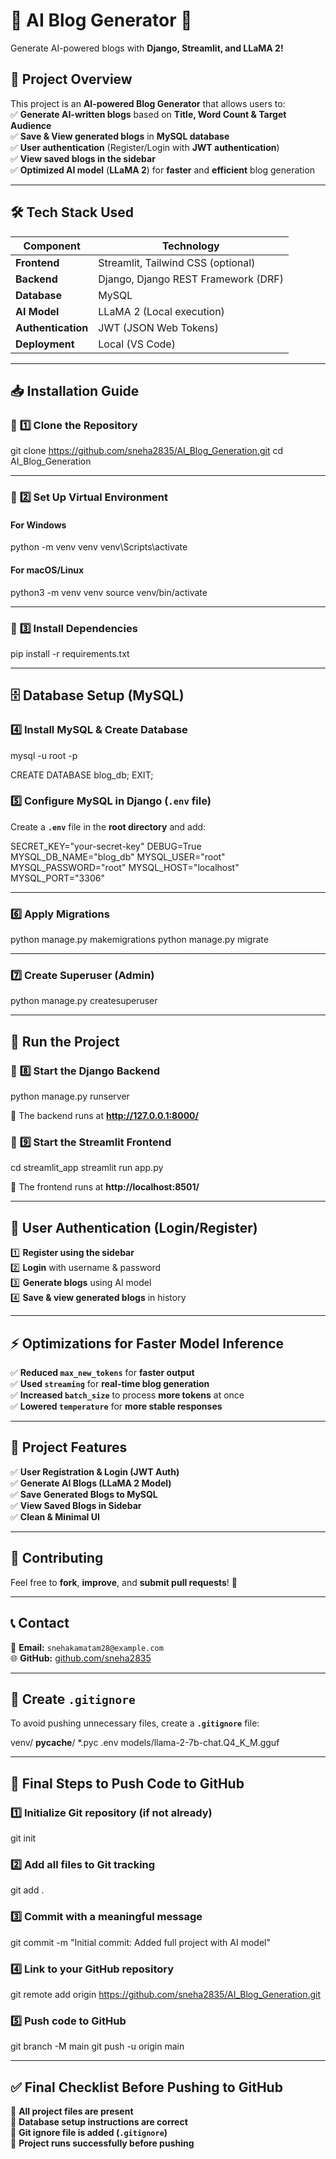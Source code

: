 # 📝 **AI Blog Generator** 🚀  
Generate AI-powered blogs with **Django, Streamlit, and LLaMA 2!**

## 🎯 **Project Overview**  
This project is an **AI-powered Blog Generator** that allows users to:  
✅ **Generate AI-written blogs** based on **Title, Word Count & Target Audience**  
✅ **Save & View generated blogs** in **MySQL database**  
✅ **User authentication** (Register/Login with **JWT authentication**)  
✅ **View saved blogs in the sidebar**  
✅ **Optimized AI model** (**LLaMA 2**) for **faster** and **efficient** blog generation  

---

## 🛠 **Tech Stack Used**  

| **Component**  | **Technology**  |
|--------------- |---------------|
| **Frontend**   |  Streamlit, Tailwind CSS (optional) |
| **Backend**    | Django, Django REST Framework (DRF) |
| **Database**   | MySQL |
| **AI Model**   | LLaMA 2 (Local execution) |
| **Authentication** | JWT (JSON Web Tokens) |
| **Deployment** | Local (VS Code) |

---

## 📥 **Installation Guide**  

### 🔹 **1️⃣ Clone the Repository**  

git clone https://github.com/sneha2835/AI_Blog_Generation.git
cd AI_Blog_Generation


---

### 🔹 **2️⃣ Set Up Virtual Environment**  

#### **For Windows**  

python -m venv venv
venv\Scripts\activate


#### **For macOS/Linux**  

python3 -m venv venv
source venv/bin/activate


---

### 🔹 **3️⃣ Install Dependencies**  

pip install -r requirements.txt


---

## 🗄️ **Database Setup (MySQL)**  

### **4️⃣ Install MySQL & Create Database**  

mysql -u root -p


CREATE DATABASE blog_db;
EXIT;


### **5️⃣ Configure MySQL in Django (`.env` file)**  
Create a **`.env`** file in the **root directory** and add:  

SECRET_KEY="your-secret-key"
DEBUG=True
MYSQL_DB_NAME="blog_db"
MYSQL_USER="root"
MYSQL_PASSWORD="root"
MYSQL_HOST="localhost"
MYSQL_PORT="3306"


---

### **6️⃣ Apply Migrations**  

python manage.py makemigrations
python manage.py migrate


---

### **7️⃣ Create Superuser (Admin)**  

python manage.py createsuperuser


---

## 🏃 **Run the Project**  

### 🔹 **8️⃣ Start the Django Backend**  

python manage.py runserver

🚀 The backend runs at **http://127.0.0.1:8000/**  

### 🔹 **9️⃣ Start the Streamlit Frontend**  

cd streamlit_app
streamlit run app.py

🚀 The frontend runs at **http://localhost:8501/**  

---

## 🔑 **User Authentication (Login/Register)**  
1️⃣ **Register using the sidebar**  
2️⃣ **Login** with username & password  
3️⃣ **Generate blogs** using AI model  
4️⃣ **Save & view generated blogs** in history  

---

## ⚡ **Optimizations for Faster Model Inference**  
✅ **Reduced `max_new_tokens`** for **faster output**  
✅ **Used `streaming`** for **real-time blog generation**  
✅ **Increased `batch_size`** to process **more tokens** at once  
✅ **Lowered `temperature`** for **more stable responses**  

---

## 🎯 **Project Features**  
✅ **User Registration & Login (JWT Auth)**  
✅ **Generate AI Blogs (LLaMA 2 Model)**  
✅ **Save Generated Blogs to MySQL**  
✅ **View Saved Blogs in Sidebar**  
✅ **Clean & Minimal UI**  

---

## 🤝 **Contributing**  
Feel free to **fork**, **improve**, and **submit pull requests**! 🚀  

---

## 📞 **Contact**  
📧 **Email:** `snehakamatam28@example.com`  
🌐 **GitHub:** [github.com/sneha2835](https://github.com/sneha2835)  

---

## 📌 **Create `.gitignore`**  
To avoid pushing unnecessary files, create a **`.gitignore`** file:  

venv/
__pycache__/
*.pyc
.env
models/llama-2-7b-chat.Q4_K_M.gguf


---

## 📌 **Final Steps to Push Code to GitHub**  

### **1️⃣ Initialize Git repository (if not already)**

git init


### **2️⃣ Add all files to Git tracking**

git add .


### **3️⃣ Commit with a meaningful message**

git commit -m "Initial commit: Added full project with AI model"


### **4️⃣ Link to your GitHub repository**

git remote add origin https://github.com/sneha2835/AI_Blog_Generation.git


### **5️⃣ Push code to GitHub**

git branch -M main
git push -u origin main


---

## **✅ Final Checklist Before Pushing to GitHub**
🔲 **All project files are present**  
🔲 **Database setup instructions are correct**  
🔲 **Git ignore file is added (`.gitignore`)**  
🔲 **Project runs successfully before pushing**  

